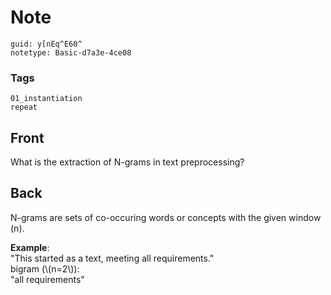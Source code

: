 # Note
```
guid: y[nEq^E60^
notetype: Basic-d7a3e-4ce08
```

### Tags
```
01_instantiation
repeat
```

## Front
What is the extraction of N-grams in text preprocessing?

## Back
N-grams are sets of co-occuring words or concepts with the given
window \(n\).
<div>
  <b>Example</b>:
</div>
<div>
  "This started as a text, meeting all requirements."
</div>
<div>
  bigram (\(n=2\)):
</div>
<div>
  "all requirements"
</div>

